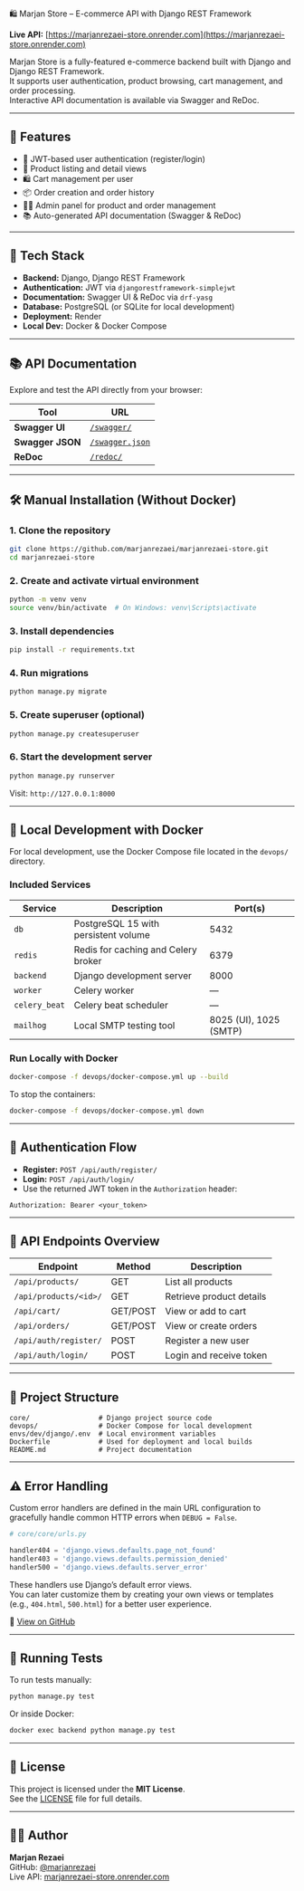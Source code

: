 🛍️ Marjan Store – E-commerce API with Django REST Framework

**Live API:** [https://marjanrezaei-store.onrender.com](https://marjanrezaei-store.onrender.com)

Marjan Store is a fully-featured e-commerce backend built with Django and Django REST Framework.  
It supports user authentication, product browsing, cart management, and order processing.  
Interactive API documentation is available via Swagger and ReDoc.

---

## 🚀 Features

- 🔐 JWT-based user authentication (register/login)
- 🛒 Product listing and detail views
- 🛍️ Cart management per user
- 📦 Order creation and order history
- 🧑‍💼 Admin panel for product and order management
- 📚 Auto-generated API documentation (Swagger & ReDoc)

---

## 🧰 Tech Stack

- **Backend:** Django, Django REST Framework  
- **Authentication:** JWT via `djangorestframework-simplejwt`  
- **Documentation:** Swagger UI & ReDoc via `drf-yasg`  
- **Database:** PostgreSQL (or SQLite for local development)  
- **Deployment:** Render  
- **Local Dev:** Docker & Docker Compose

---

## 📚 API Documentation

Explore and test the API directly from your browser:

| Tool           | URL                                                                 |
|----------------|----------------------------------------------------------------------|
| **Swagger UI** | [`/swagger/`](https://marjanrezaei-store.onrender.com/swagger/)     |
| **Swagger JSON** | [`/swagger.json`](https://marjanrezaei-store.onrender.com/swagger.json) |
| **ReDoc**      | [`/redoc/`](https://marjanrezaei-store.onrender.com/redoc/)         |

---

## 🛠️ Manual Installation (Without Docker)

### 1. Clone the repository
```bash
git clone https://github.com/marjanrezaei/marjanrezaei-store.git
cd marjanrezaei-store
```

### 2. Create and activate virtual environment
```bash
python -m venv venv
source venv/bin/activate  # On Windows: venv\Scripts\activate
```

### 3. Install dependencies
```bash
pip install -r requirements.txt
```

### 4. Run migrations
```bash
python manage.py migrate
```

### 5. Create superuser (optional)
```bash
python manage.py createsuperuser
```

### 6. Start the development server
```bash
python manage.py runserver
```

Visit: `http://127.0.0.1:8000`

---

## 🐳 Local Development with Docker

For local development, use the Docker Compose file located in the `devops/` directory.

### Included Services

| Service       | Description                          | Port(s)     |
|---------------|--------------------------------------|-------------|
| `db`          | PostgreSQL 15 with persistent volume | 5432        |
| `redis`       | Redis for caching and Celery broker  | 6379        |
| `backend`     | Django development server            | 8000        |
| `worker`      | Celery worker                        | —           |
| `celery_beat` | Celery beat scheduler                | —           |
| `mailhog`     | Local SMTP testing tool              | 8025 (UI), 1025 (SMTP) |

### Run Locally with Docker

```bash
docker-compose -f devops/docker-compose.yml up --build
```

To stop the containers:

```bash
docker-compose -f devops/docker-compose.yml down
```

---

## 🔐 Authentication Flow

- **Register:** `POST /api/auth/register/`  
- **Login:** `POST /api/auth/login/`  
- Use the returned JWT token in the `Authorization` header:

```http
Authorization: Bearer <your_token>
```

---

## 📡 API Endpoints Overview

| Endpoint                  | Method     | Description             |
|---------------------------|------------|-------------------------|
| `/api/products/`          | GET        | List all products       |
| `/api/products/<id>/`     | GET        | Retrieve product details|
| `/api/cart/`              | GET/POST   | View or add to cart     |
| `/api/orders/`            | GET/POST   | View or create orders   |
| `/api/auth/register/`     | POST       | Register a new user     |
| `/api/auth/login/`        | POST       | Login and receive token |

---

## 📂 Project Structure

```
core/                 # Django project source code
devops/               # Docker Compose for local development
envs/dev/django/.env  # Local environment variables
Dockerfile            # Used for deployment and local builds
README.md             # Project documentation
```

---

## ⚠️ Error Handling

Custom error handlers are defined in the main URL configuration to gracefully handle common HTTP errors when `DEBUG = False`.

```python
# core/core/urls.py

handler404 = 'django.views.defaults.page_not_found'
handler403 = 'django.views.defaults.permission_denied'
handler500 = 'django.views.defaults.server_error'
```

These handlers use Django’s default error views.  
You can later customize them by creating your own views or templates (e.g., `404.html`, `500.html`) for a better user experience.

📁 [View on GitHub](https://github.com/marjanrezaei/marjanrezaei-store/blob/main/core/core/urls.py)

---

## 🧪 Running Tests

To run tests manually:

```bash
python manage.py test
```

Or inside Docker:

```bash
docker exec backend python manage.py test
```

---

## 📄 License

This project is licensed under the **MIT License**.  
See the [LICENSE](LICENSE) file for full details.

---

## 👩‍💻 Author

**Marjan Rezaei**  
GitHub: [@marjanrezaei](https://github.com/marjanrezaei)  
Live API: [marjanrezaei-store.onrender.com](https://marjanrezaei-store.onrender.com)

